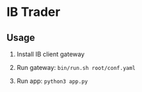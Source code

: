 # IB Trader

## Usage

1. Install IB client gateway

2. Run gateway: `bin/run.sh root/conf.yaml`

3. Run app: `python3 app.py`